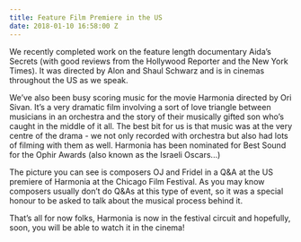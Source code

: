 ```yaml
---
title: Feature Film Premiere in the US
date: 2018-01-10 16:58:00 Z
---
```


We recently completed work on the feature length documentary Aida’s Secrets (with good reviews from the Hollywood Reporter and the New York Times). It was directed by Alon and Shaul Schwarz and is in cinemas throughout the US as we speak.

We’ve also been busy scoring music for the movie Harmonia directed by Ori Sivan. It’s a very dramatic film involving a sort of love triangle between musicians in an orchestra and the story of their musically gifted son who’s caught in the middle of it all. The best bit for us is that music was at the very centre of the drama - we not only recorded with orchestra but also had lots of filming with them as well. Harmonia has been nominated for Best Sound for the Ophir Awards (also known as the Israeli Oscars...)

The picture you can see is composers OJ and Fridel in a Q&A at the US premiere of Harmonia at the Chicago Film Festival. As you may know composers usually don’t do Q&As at this type of event, so it was a special honour to be asked to talk about the musical process behind it.

That’s all for now folks,
Harmonia is now in the festival circuit and hopefully, soon, you will be able to watch it in the cinema!